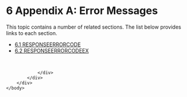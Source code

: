 <html dir="LTR" xmlns:mshelp="http://msdn.microsoft.com/mshelp" xmlns:ddue="http://ddue.schemas.microsoft.com/authoring/2003/5" xmlns:xlink="http://www.w3.org/1999/xlink" xmlns:tool="http://www.microsoft.com/tooltip">
    <head>
        <meta http-equiv="Content-Type" content="text/html; CHARSET=utf-8"></meta>
        <meta name="save" content="history"></meta>
        <title>6 Appendix A: Error Messages</title>
        <xml>
            <mshelp:toctitle title="6 Appendix A: Error Messages"></mshelp:toctitle>
            <mshelp:rltitle title="[MS-SSAS8]: Appendix A: Error Messages"></mshelp:rltitle>
            <mshelp:keyword index="A" term="f313d5af-5444-4a3b-b6a3-bb3e681c21d5"></mshelp:keyword>
            <mshelp:attr name="DCSext.ContentType" value="open specification"></mshelp:attr>
            <mshelp:attr name="AssetID" value="f313d5af-5444-4a3b-b6a3-bb3e681c21d5"></mshelp:attr>
            <mshelp:attr name="TopicType" value="kbRef"></mshelp:attr>
            <mshelp:attr name="DCSext.Title" value="[MS-SSAS8]: Appendix A: Error Messages" />
        </xml>
    </head>
    <body>
        <div id="header">
            <h1 class="heading">6 Appendix A: Error Messages</h1>
        </div>
        <div id="mainSection">
            <div id="mainBody">
                <div id="allHistory" class="saveHistory"></div>
                <div id="sectionSection0" class="section" name="collapseableSection">
                    <p>This topic contains a number of related sections. The list below provides links to each section.<br /></p><ul><li><span><a href="76e6b05d-d0f0-417f-bab0-0cc0066d5dba.html">6.1 RESPONSEERRORCODE</a></span></li><li><span><a href="d83008bc-61c9-4929-b6bf-afd1420e88a2.html">6.2 RESPONSEERRORCODEEX</a></span></li></ul><p><br /></p>


                </div>
            </div>
        </div>
    </body>
</html>